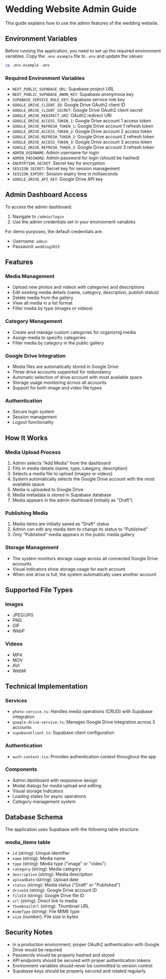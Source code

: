 # Wedding Website Admin Guide

This guide explains how to use the admin features of the wedding website.

## Environment Variables

Before running the application, you need to set up the required environment variables. Copy the `.env.example` file to `.env` and update the values:

```bash
cp .env.example .env
```

### Required Environment Variables

- `NEXT_PUBLIC_SUPABASE_URL`: Supabase project URL
- `NEXT_PUBLIC_SUPABASE_ANON_KEY`: Supabase anonymous key
- `SUPABASE_SERVICE_ROLE_KEY`: Supabase service role key
- `GOOGLE_DRIVE_CLIENT_ID`: Google Drive OAuth2 client ID
- `GOOGLE_DRIVE_CLIENT_SECRET`: Google Drive OAuth2 client secret
- `GOOGLE_DRIVE_REDIRECT_URI`: OAuth2 redirect URI
- `GOOGLE_DRIVE_ACCESS_TOKEN_1`: Google Drive account 1 access token
- `GOOGLE_DRIVE_REFRESH_TOKEN_1`: Google Drive account 1 refresh token
- `GOOGLE_DRIVE_ACCESS_TOKEN_2`: Google Drive account 2 access token
- `GOOGLE_DRIVE_REFRESH_TOKEN_2`: Google Drive account 2 refresh token
- `GOOGLE_DRIVE_ACCESS_TOKEN_3`: Google Drive account 3 access token
- `GOOGLE_DRIVE_REFRESH_TOKEN_3`: Google Drive account 3 refresh token
- `ADMIN_USERNAME`: Admin username for login
- `ADMIN_PASSWORD`: Admin password for login (should be hashed)
- `ENCRYPTION_SECRET`: Secret key for encryption
- `SESSION_SECRET`: Secret key for session management
- `SESSION_EXPIRY`: Session expiry time in milliseconds
- `GOOGLE_DRIVE_API_KEY`: Google Drive API key

## Admin Dashboard Access

To access the admin dashboard:

1. Navigate to `/admin/login`
2. Use the admin credentials set in your environment variables

For demo purposes, the default credentials are:

- Username: `admin`
- Password: `wedding2025`

## Features

### Media Management

- Upload new photos and videos with categories and descriptions
- Edit existing media details (name, category, description, publish status)
- Delete media from the gallery
- View all media in a list format
- Filter media by type (images or videos)

### Category Management

- Create and manage custom categories for organizing media
- Assign media to specific categories
- Filter media by category in the public gallery

### Google Drive Integration

- Media files are automatically stored in Google Drive
- Three drive accounts supported for redundancy
- Automatic selection of drive account with most available space
- Storage usage monitoring across all accounts
- Support for both image and video file types

### Authentication

- Secure login system
- Session management
- Logout functionality

## How It Works

### Media Upload Process

1. Admin selects "Add Media" from the dashboard
2. Fills in media details (name, type, category, description)
3. Selects a media file to upload (images or videos)
4. System automatically selects the Google Drive account with the most available space
5. Media is uploaded to Google Drive
6. Media metadata is stored in Supabase database
7. Media appears in the admin dashboard (initially as "Draft")

### Publishing Media

1. Media items are initially saved as "Draft" status
2. Admin can edit any media item to change its status to "Published"
3. Only "Published" media appears in the public media gallery

### Storage Management

- The system monitors storage usage across all connected Google Drive accounts
- Visual indicators show storage usage for each account
- When one drive is full, the system automatically uses another account

## Supported File Types

### Images

- JPEG/JPG
- PNG
- GIF
- WebP

### Videos

- MP4
- MOV
- AVI
- WebM

## Technical Implementation

### Services

- `photo-service.ts`: Handles media operations (CRUD) with Supabase integration
- `google-drive-service.ts`: Manages Google Drive integration across 3 accounts
- `supabaseClient.ts`: Supabase client configuration

### Authentication

- `auth-context.tsx`: Provides authentication context throughout the app

### Components

- Admin dashboard with responsive design
- Modal dialogs for media upload and editing
- Visual storage indicators
- Loading states for async operations
- Category management system

## Database Schema

The application uses Supabase with the following table structure:

### media_items table

- `id` (string): Unique identifier
- `name` (string): Media name
- `type` (string): Media type ("image" or "video")
- `category` (string): Media category
- `description` (string): Media description
- `uploadDate` (string): Upload date
- `status` (string): Media status ("Draft" or "Published")
- `driveId` (string): Google Drive account ID
- `fileId` (string): Google Drive file ID
- `url` (string): Direct link to media
- `thumbnailUrl` (string): Thumbnail URL
- `mimeType` (string): File MIME type
- `size` (number): File size in bytes

## Security Notes

- In a production environment, proper OAuth2 authentication with Google Drive would be required
- Passwords should be properly hashed and stored
- API endpoints should be secured with proper authentication tokens
- Environment variables should never be committed to version control
- Supabase keys should be properly secured and rotated regularly
